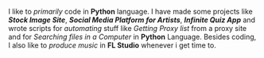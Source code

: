 I like to *primarily* code in **Python** language.
I have made some projects like ***Stock Image Site***, ***Social Media Platform for Artists***, ***Infinite Quiz App*** and wrote scripts for *automating* stuff like *Getting Proxy list* from a proxy site and for *Searching files in a Computer* in **Python** Language. Besides coding, I also like to *produce music* in **FL Studio** whenever i get time to.
